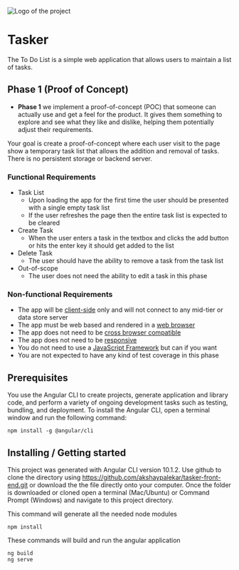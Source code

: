 ![Logo of the project](https://github.com/akshaypalekar/tasker-front-end/tree/phase_1/src/assets/images/tasker_logo_new.png)

# Tasker

The To Do List is a simple web application that allows users to maintain a list of tasks.

## Phase 1 (Proof of Concept)

* **Phase 1** we implement a proof-of-concept (POC) that someone can actually use and get a feel for the product. It gives them something to explore and see what they like and dislike, helping them potentially adjust their requirements.

Your goal is create a proof-of-concept where each user visit to the page show a temporary task list that allows the addition and removal of tasks. There is no persistent storage or backend server. 

### Functional Requirements

* Task List
  * Upon loading the app for the first time the user should be presented with a single empty task list
  * If the user refreshes the page then the entire task list is expected to be cleared
* Create Task
  * When the user enters a task in the textbox and clicks the add button or hits the enter key it should get added to the list
* Delete Task
  * The user should have the ability to remove a task from the task list 
* Out-of-scope
  * The user does not need the ability to edit a task in this phase

### Non-functional Requirements
* The app will be [client-side](https://en.wikipedia.org/wiki/Client-side) only and will not connect to any mid-tier or data store server
* The app must be web based and rendered in a [web browser](https://en.wikipedia.org/wiki/Web_browser)
* The app does not need to be [cross browser compatible](https://medium.com/@sarahelson81/what-is-cross-browser-compatibility-and-why-we-need-it-b41423c3501a)
* The app does not need to be [responsive](https://medium.com/swlh/everything-you-need-to-know-about-responsive-web-design-54c2059a7e99)
* You do not need to use a [JavaScript Framework](https://raygun.com/blog/popular-javascript-frameworks/) but can if you want
* You are not expected to have any kind of test coverage in this phase

## Prerequisites

You use the Angular CLI to create projects, generate application and library code, and perform a variety of ongoing development tasks such as testing, bundling, and deployment.
To install the Angular CLI, open a terminal window and run the following command:

```
npm install -g @angular/cli
```

## Installing / Getting started

This project was generated with Angular CLI version 10.1.2. Use github to clone the directory using https://github.com/akshaypalekar/tasker-front-end.git or download the the file directly onto your computer. Once the folder is downloaded or cloned open a terminal (Mac/Ubuntu) or Command Prompt (Windows) and navigate to this project directory.

This command will generate all the needed node modules
```
npm install
```

These commands will build and run the angular application
```
ng build
ng serve
```



